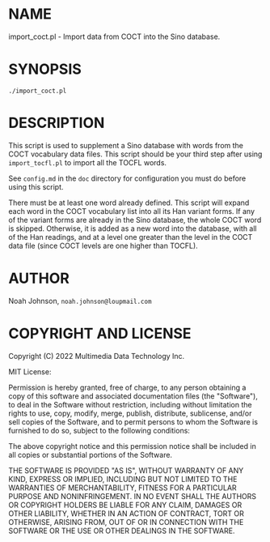 # NAME

import\_coct.pl - Import data from COCT into the Sino database.

# SYNOPSIS

    ./import_coct.pl

# DESCRIPTION

This script is used to supplement a Sino database with words from the
COCT vocabulary data files.  This script should be your third step after
using `import_tocfl.pl` to import all the TOCFL words.

See `config.md` in the `doc` directory for configuration you must do
before using this script.

There must be at least one word already defined.  This script will
expand each word in the COCT vocabulary list into all its Han variant
forms.  If any of the variant forms are already in the Sino database,
the whole COCT word is skipped.  Otherwise, it is added as a new word
into the database, with all of the Han readings, and at a level one
greater than the level in the COCT data file (since COCT levels are one
higher than TOCFL).

# AUTHOR

Noah Johnson, `noah.johnson@loupmail.com`

# COPYRIGHT AND LICENSE

Copyright (C) 2022 Multimedia Data Technology Inc.

MIT License:

Permission is hereby granted, free of charge, to any person obtaining a
copy of this software and associated documentation files
(the "Software"), to deal in the Software without restriction, including
without limitation the rights to use, copy, modify, merge, publish,
distribute, sublicense, and/or sell copies of the Software, and to
permit persons to whom the Software is furnished to do so, subject to
the following conditions:

The above copyright notice and this permission notice shall be included
in all copies or substantial portions of the Software.

THE SOFTWARE IS PROVIDED "AS IS", WITHOUT WARRANTY OF ANY KIND, EXPRESS
OR IMPLIED, INCLUDING BUT NOT LIMITED TO THE WARRANTIES OF
MERCHANTABILITY, FITNESS FOR A PARTICULAR PURPOSE AND NONINFRINGEMENT.
IN NO EVENT SHALL THE AUTHORS OR COPYRIGHT HOLDERS BE LIABLE FOR ANY
CLAIM, DAMAGES OR OTHER LIABILITY, WHETHER IN AN ACTION OF CONTRACT,
TORT OR OTHERWISE, ARISING FROM, OUT OF OR IN CONNECTION WITH THE
SOFTWARE OR THE USE OR OTHER DEALINGS IN THE SOFTWARE.
